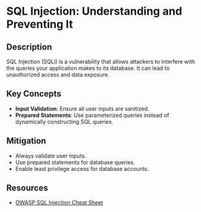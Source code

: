 # SQL Injection: Understanding and Preventing It

## Description
SQL Injection (SQLi) is a vulnerability that allows attackers to interfere with the queries your application makes to its database. It can lead to unauthorized access and data exposure.

## Key Concepts
- **Input Validation**: Ensure all user inputs are sanitized.
- **Prepared Statements**: Use parameterized queries instead of dynamically constructing SQL queries.

## Mitigation
- Always validate user inputs.
- Use prepared statements for database queries.
- Enable least privilege access for database accounts.

## Resources
- [OWASP SQL Injection Cheat Sheet](https://owasp.org/www-community/attacks/SQL_Injection)

